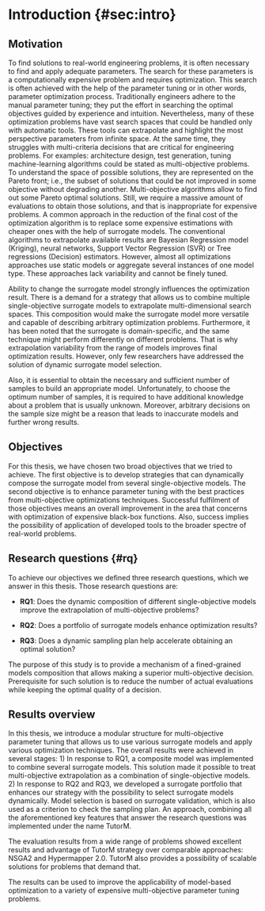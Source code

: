 Introduction {#sec:intro}
============

Motivation
----------

To find solutions to real-world engineering problems, it is often
necessary to find and apply adequate parameters. The search for these
parameters is a computationally expensive problem and requires
optimization. This search is often achieved with the help of the
parameter tuning or in other words, parameter optimization process.
Traditionally engineers adhere to the manual parameter tuning; they put
the effort in searching the optimal objectives guided by experience and
intuition. Nevertheless, many of these optimization problems have vast
search spaces that could be handled only with automatic tools. These
tools can extrapolate and highlight the most perspective parameters from
infinite space. At the same time, they struggles with multi-criteria
decisions that are critical for engineering problems. For examples:
architecture design, test generation, tuning machine-learning algorithms
could be stated as multi-objective problems. To understand the space of
possible solutions, they are represented on the Pareto front; i.e., the
subset of solutions that could be not improved in some objective without
degrading another. Multi-objective algorithms allow to find out some
Pareto optimal solutions. Still, we require a massive amount of
evaluations to obtain those solutions, and that is inappropriate for
expensive problems. A common approach in the reduction of the final cost
of the optimization algorithm is to replace some expensive estimations
with cheaper ones with the help of surrogate models. The conventional
algorithms to extrapolate available results are Bayesian Regression
model (Kriging), neural networks, Support Vector Regression (SVR) or
Tree regressions (Decision) estimators. However, almost all
optimizations approaches use static models or aggregate several
instances of one model type. These approaches lack variability and
cannot be finely tuned.

Ability to change the surrogate model strongly influences the
optimization result. There is a demand for a strategy that allows us to
combine multiple single-objective surrogate models to extrapolate
multi-dimensional search spaces. This composition would make the
surrogate model more versatile and capable of describing arbitrary
optimization problems. Furthermore, it has been noted that the surrogate
is domain-specific, and the same technique might perform differently on
different problems. That is why extrapolation variability from the range
of models improves final optimization results. However, only few
researchers have addressed the solution of dynamic surrogate model
selection.

Also, it is essential to obtain the necessary and sufficient number of
samples to build an appropriate model. Unfortunately, to choose the
optimum number of samples, it is required to have additional knowledge
about a problem that is usually unknown. Moreover, arbitrary decisions
on the sample size might be a reason that leads to inaccurate models and
further wrong results.

Objectives
----------

For this thesis, we have chosen two broad objectives that we tried to
achieve. The first objective is to develop strategies that can
dynamically compose the surrogate model from several single-objective
models. The second objective is to enhance parameter tuning with the
best practices from multi-objective optimizations techniques. Successful
fulfilment of those objectives means an overall improvement in the area
that concerns with optimization of expensive black-box functions. Also,
success implies the possibility of application of developed tools to the
broader spectre of real-world problems.

Research questions {#rq}
------------------

To achieve our objectives we defined three research questions, which we
answer in this thesis. Those research questions are:

- **RQ1**: Does the dynamic composition of different single-objective
    models improve the extrapolation of multi-objective problems?

- **RQ2**: Does a portfolio of surrogate models enhance optimization
    results?

- **RQ3**: Does a dynamic sampling plan help accelerate obtaining an
    optimal solution?

The purpose of this study is to provide a mechanism of a fined-grained
models composition that allows making a superior multi-objective
decision. Prerequisite for such solution is to reduce the number of
actual evaluations while keeping the optimal quality of a decision.

Results overview
----------------

In this thesis, we introduce a modular structure for multi-objective
parameter tuning that allows us to use various surrogate models and
apply various optimization techniques. The overall results were achieved
in several stages: 1) In response to RQ1, a composite model was
implemented to combine several surrogate models. This solution made it
possible to treat multi-objective extrapolation as a combination of
single-objective models. 2) In response to RQ2 and RQ3, we developed a
surrogate portfolio that enhances our strategy with the possibility to
select surrogate models dynamically. Model selection is based on
surrogate validation, which is also used as a criterion to check the
sampling plan. An approach, combining all the aforementioned key
features that answer the research questions was implemented under the
name TutorM.

The evaluation results from a wide range of problems showed excellent
results and advantage of TutorM strategy over comparable approaches:
NSGA2 and Hypermapper 2.0. TutorM also provides a possibility of
scalable solutions for problems that demand that.

The results can be used to improve the applicability of model-based
optimization to a variety of expensive multi-objective parameter tuning
problems.
